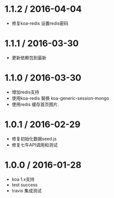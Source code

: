 1.1.2 / 2016-04-04
==================

* 修复koa-redis 设置redis密码


1.1.1 / 2016-03-30
==================

* 更新依赖包到最新

1.1.0 / 2016-03-30
==================

* 增加redis支持
* 使用koa-redis 替换 koa-generic-session-mongo
* 使用redis 缓存首页图片.


1.0.1 / 2016-02-29
==================

* 修复初始化数据seed.js
* 修复七牛API调用和测试


1.0.0 / 2016-01-28
==================

* koa 1.x支持
* test success
* travis 集成测试